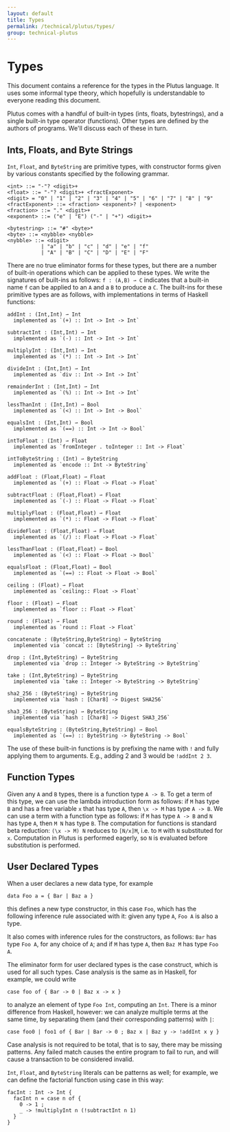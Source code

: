 ```yaml
---
layout: default
title: Types
permalink: /technical/plutus/types/
group: technical-plutus
---
```

<!-- Reviewed at 25dc86c0fd9741b2f1c59d3a594c48844bbc73f5 -->

# Types

This document contains a reference for the types in the Plutus language. It uses some informal type theory, which hopefully is understandable to everyone reading this document.

Plutus comes with a handful of built-in types (ints, floats, bytestrings),
and a single built-in type operator (functions). Other types are defined by the
authors of programs. We'll discuss each of these in turn.

## Ints, Floats, and Byte Strings

`Int`, `Float`, and `ByteString` are primitive types, with constructor forms
given by various constants specified by the following grammar.

~~~
<int> ::= "-"? <digit>+
<float> ::= "-"? <digit>+ <fractExponent>
<digit> = "0" | "1" | "2" | "3" | "4" | "5" | "6" | "7" | "8" | "9"
<fractExponent> ::= <fraction> <exponent>? | <exponent>
<fraction> ::= "." <digit>+
<exponent> ::= ("e" | "E") ("-" | "+") <digit>+

<bytestring> ::= "#" <byte>*
<byte> ::= <nybble> <nybble>
<nybble> ::= <digit>
           | "a" | "b" | "c" | "d" | "e" | "f"
           | "A" | "B" | "C" | "D" | "E" | "F"
~~~

There are no true eliminator forms for these types, but there are a number of
built-in operations which can be applied to these types. We write the signatures of built-ins as follows: `f : (A,B) ⇀ C` indicates that a built-in name `f` can be applied to an `A` and a `B` to produce a `C`. The built-ins for these primitive types are as follows, with implementations in terms of Haskell functions:

~~~
addInt : (Int,Int) ⇀ Int
  implemented as `(+) :: Int -> Int -> Int`

subtractInt : (Int,Int) ⇀ Int
  implemented as `(-) :: Int -> Int -> Int`

multiplyInt : (Int,Int) ⇀ Int
  implemented as `(*) :: Int -> Int -> Int`

divideInt : (Int,Int) ⇀ Int
  implemented as `div :: Int -> Int -> Int`

remainderInt : (Int,Int) ⇀ Int
  implemented as `(%) :: Int -> Int -> Int`

lessThanInt : (Int,Int) ⇀ Bool
  implemented as `(<) :: Int -> Int -> Bool`

equalsInt : (Int,Int) ⇀ Bool
  implemented as `(==) :: Int -> Int -> Bool`

intToFloat : (Int) ⇀ Float
  implemented as `fromInteger . toInteger :: Int -> Float`

intToByteString : (Int) ⇀ ByteString
  implemented as `encode :: Int -> ByteString`

addFloat : (Float,Float) ⇀ Float
  implemented as `(+) :: Float -> Float -> Float`

subtractFloat : (Float,Float) ⇀ Float
  implemented as `(-) :: Float -> Float -> Float`

multiplyFloat : (Float,Float) ⇀ Float
  implemented as `(*) :: Float -> Float -> Float`

divideFloat : (Float,Float) ⇀ Float
  implemented as `(/) :: Float -> Float -> Float`

lessThanFloat : (Float,Float) ⇀ Bool
  implemented as `(<) :: Float -> Float -> Bool`

equalsFloat : (Float,Float) ⇀ Bool
  implemented as `(==) :: Float -> Float -> Bool`

ceiling : (Float) ⇀ Float
  implemented as `ceiling:: Float -> Float`

floor : (Float) ⇀ Float
  implemented as `floor :: Float -> Float`

round : (Float) ⇀ Float
  implemented as `round :: Float -> Float`

concatenate : (ByteString,ByteString) ⇀ ByteString
  implemented via `concat :: [ByteString] -> ByteString`

drop : (Int,ByteString) ⇀ ByteString
  implemented via `drop :: Integer -> ByteString -> ByteString`

take : (Int,ByteString) ⇀ ByteString
  implemented via `take :: Integer -> ByteString -> ByteString`

sha2_256 : (ByteString) ⇀ ByteString
  implemented via `hash : [Char8] -> Digest SHA256`

sha3_256 : (ByteString) ⇀ ByteString
  implemented via `hash : [Char8] -> Digest SHA3_256`

equalsByteString : (ByteString,ByteString) ⇀ Bool
  implemented as `(==) :: ByteString -> ByteString -> Bool`
~~~

The use of these built-in functions is by prefixing the name with `!` and fully
applying them to arguments. E.g., adding 2 and 3 would be `!addInt 2 3`.

## Function Types

Given any `A` and `B` types, there is a function type `A -> B`. To get a term
of this type, we can use the lambda introduction form as follows: if `M` has
type `B` and has a free variable `x` that has type `A`, then `\x -> M` has type
`A -> B`. We can use a term with a function type as follows: if `M` has type
`A -> B` and `N` has type `A`, then `M N` has type `B`. The computation for
functions is standard beta reduction: `(\x -> M) N` reduces to `[N/x]M`, i.e.
to `M` with `N` substituted for `x`. Computation in Plutus is performed eagerly, so `N` is evaluated before substitution is performed.

## User Declared Types

When a user declares a new data type, for example

~~~
data Foo a = { Bar | Baz a }
~~~

this defines a new type constructor, in this case `Foo`, which has the following inference rule associated with it: given any type `A`, `Foo A` is also a type.

It also comes with inference rules for the constructors, as follows: `Bar` has
type `Foo A`, for any choice of `A`; and if `M` has type `A`, then `Baz M` has
type `Foo A`.

The eliminator form for user declared types is the case construct, which is used for all such types. Case analysis is the same as in Haskell, for example, we could write

~~~
case foo of { Bar -> 0 | Baz x -> x }
~~~

to analyze an element of type `Foo Int`, computing an `Int`. There is a minor
difference from Haskell, however: we can analyze multiple terms at the
same time, by separating them (and their corresponding patterns) with `|`:

~~~
case foo0 | foo1 of { Bar | Bar -> 0 ; Baz x | Baz y -> !addInt x y }
~~~

Case analysis is not required to be total, that is to say, there may be missing
patterns. Any failed match causes the entire program to fail to run, and will
cause a transaction to be considered invalid.

`Int`, `Float`, and `ByteString` literals can be patterns as well; for example, we can define the factorial function using case in this way:

~~~
facInt : Int -> Int {
  facInt n = case n of {
    0 -> 1 ;
    _ -> !multiplyInt n (!subtractInt n 1)
  }
}
~~~

